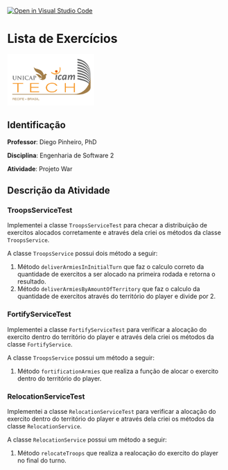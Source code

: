 [![Open in Visual Studio Code](https://classroom.github.com/assets/open-in-vscode-718a45dd9cf7e7f842a935f5ebbe5719a5e09af4491e668f4dbf3b35d5cca122.svg)](https://classroom.github.com/online_ide?assignment_repo_id=11586913&assignment_repo_type=AssignmentRepo)
# Lista de Exercícios
<img src="assets/images/Unicap_Icam_Tech-01.png" alt="drawing" width="200"/>

## Identificação
**Professor**: Diego Pinheiro, PhD

**Disciplina**: Engenharia de Software 2

**Atividade**: Projeto War

## Descrição da Atividade
### TroopsServiceTest
Implementei a classe `TroopsServiceTest` para checar a distribuição de exercitos alocados corretamente e através dela criei os métodos da classe `TroopsService`.

A classe `TroopsService` possui dois método a seguir:
1. Método `deliverArmiesInInitialTurn` que faz o calculo correto da quantidade de exercitos a ser alocado na primeira rodada e retorna o resultado.
2. Método `deliverArmiesByAmountOfTerritory` que faz o calculo da quantidade de exercitos através do território do player e divide por 2.

### FortifyServiceTest
Implementei a classe `FortifyServiceTest` para verificar a alocação do exercito dentro do território do player e através dela criei os métodos da classe `FortifyService`.

A classe `TroopsService` possui um método a seguir:
1. Método `fortificationArmies` que realiza a função de alocar o exercito dentro do território do player.

### RelocationServiceTest
Implementei a classe `RelocationServiceTest` para verificar a alocação do exercito dentro do território do player e através dela criei os métodos da classe `RelocationService`.

A classe `RelocationService` possui um método a seguir:
1. Método `relocateTroops` que realiza a realocação do exercito do player no final do turno.

